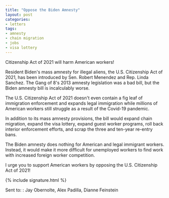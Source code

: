 ```yaml
---
title: "Oppose the Biden Amnesty"
layout: post
categories:
- letters
tags:
- amnesty
- chain migration
- jobs
- visa lottery
---
```


Citizenship Act of 2021 will harm American workers!

Resident Biden's mass amnesty for illegal aliens, the U.S. Citizenship Act of 2021, has been introduced by Sen. Robert Menendez and Rep. Linda Sanchez. The Gang of 8's 2013 amnesty legislation was a bad bill, but the Biden amnesty bill is incalculably worse.

The U.S. Citizenship Act of 2021 doesn't even contain a fig leaf of immigration enforcement and expands legal immigration while millions of American workers still struggle as a result of the Covid-19 pandemic.

In addition to its mass amnesty provisions, the bill would expand chain migration, expand the visa lottery, expand guest worker programs, roll back interior enforcement efforts, and scrap the three and ten-year re-entry bans.

The Biden amnesty does nothing for American and legal immigrant workers. Instead, it would make it more difficult for unemployed workers to find work with increased foreign worker competition.

I urge you to support American workers by opposing the U.S. Citizenship Act of 2021!

{% include signature.html %}

Sent to:
: Jay Obernolte, Alex Padilla, Dianne Feinstein
